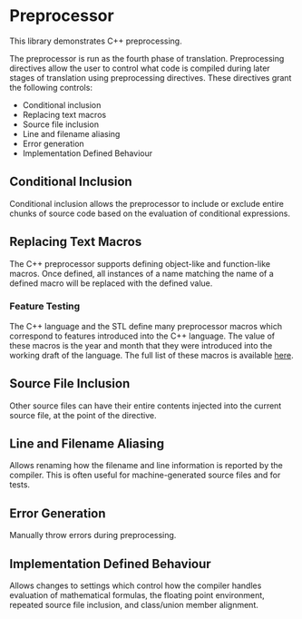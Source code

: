 # Preprocessor

This library demonstrates C++ preprocessing.

The preprocessor is run as the fourth phase of translation. Preprocessing directives allow the user to control what code is compiled during later stages of translation using preprocessing directives. These directives grant the following controls:
* Conditional inclusion
* Replacing text macros
* Source file inclusion
* Line and filename aliasing
* Error generation
* Implementation Defined Behaviour

## Conditional Inclusion

Conditional inclusion allows the preprocessor to include or exclude entire chunks of source code based on the evaluation of conditional expressions.

## Replacing Text Macros

The C++ preprocessor supports defining object-like and function-like macros. Once defined, all instances of a name matching the name of a defined macro will be replaced with the defined value.

### Feature Testing

The C++ language and the STL define many preprocessor macros which correspond to features introduced into the C++ language. The value of these macros is the year and month that they were introduced into the working draft of the language. The full list of these macros is available [here](https://en.cppreference.com/w/cpp/feature_test).

## Source File Inclusion

Other source files can have their entire contents injected into the current source file, at the point of the directive.

## Line and Filename Aliasing

Allows renaming how the filename and line information is reported by the compiler. This is often useful for machine-generated source files and for tests.

## Error Generation

Manually throw errors during preprocessing.

## Implementation Defined Behaviour

Allows changes to settings which control how the compiler handles evaluation of mathematical formulas, the floating point environment, repeated source file inclusion, and class/union member alignment.
